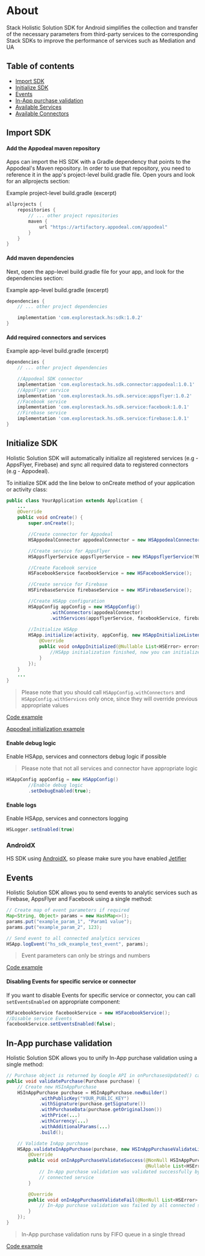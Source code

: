 # About

Stack Holistic Solution SDK for Android simplifies the collection and transfer of the necessary parameters from third-party services to the corresponding Stack SDKs to improve the performance of services such as Mediation and UA

## Table of contents

* [Import SDK](#import-sdk)
* [Initialize SDK](#initialize-sdk)
* [Events](#events)
* [In-App purchase validation](#in-app-purchase-validation)
* [Available Services](services/README.md)
* [Available Connectors](connectors/README.md)
  
## Import SDK

#### Add the Appodeal maven repository

Apps can import the HS SDK with a Gradle dependency that points to the Appodeal's Maven repository. In order to use that repository, you need to reference it in the app's project-level build.gradle file. Open yours and look for an allprojects section:

Example project-level build.gradle (excerpt)

```groovy
allprojects {
    repositories {
        // ... other project repositories
        maven {
            url "https://artifactory.appodeal.com/appodeal"
        }
    }
}
```

#### Add maven dependencies

Next, open the app-level build.gradle file for your app, and look for the dependencies section:

Example app-level build.gradle (excerpt)

```groovy
dependencies {
    // ... other project dependencies

    implementation 'com.explorestack.hs:sdk:1.0.2'
}
```

#### Add required connectors and services

Example app-level build.gradle (excerpt)

```groovy
dependencies {
    // ... other project dependencies

    //Appodeal SDK connector
    implementation 'com.explorestack.hs.sdk.connector:appodeal:1.0.1'
    //AppsFlyer service
    implementation 'com.explorestack.hs.sdk.service:appsflyer:1.0.2'
    //Facebook service
    implementation 'com.explorestack.hs.sdk.service:facebook:1.0.1'
    //Firebase service
    implementation 'com.explorestack.hs.sdk.service:firebase:1.0.1'
}
```

##  Initialize SDK

Holistic Solution SDK will automatically initialize all registered services (e.g - AppsFlyer, Firebase) and sync all required data to registered connectors (e.g - Appodeal).

To initialize SDK add the line below to onCreate method of your application or activity class:

```java
public class YourApplication extends Application {
    ...
    @Override
    public void onCreate() {
        super.onCreate();

        //Create connector for Appodeal
        HSAppodealConnector appodealConnector = new HSAppodealConnector();

        //Create service for AppsFlyer
        HSAppsflyerService appsflyerService = new HSAppsflyerService(YOUR_APPSFLYER_DEV_KEY);

        //Create Facebook service
        HSFacebookService facebookService = new HSFacebookService();

        //Create service for Firebase
        HSFirebaseService firebaseService = new HSFirebaseService();

        //Create HSApp configuration
        HSAppConfig appConfig = new HSAppConfig()
                .withConnectors(appodealConnector)
                .withServices(appsflyerService, facebookService, firebaseService);
        
        //Initialize HSApp
        HSApp.initialize(activity, appConfig, new HSAppInitializeListener() {
            @Override
            public void onAppInitialized(@Nullable List<HSError> errors) {
                //HSApp initialization finished, now you can initialize required SDK
            }
        });
    }
    ...
}
```

> Please note that you should call `HSAppConfig.withConnectors` and `HSAppConfig.withServices` only once, since they will override previous appropriate values

[Code example](example/src/main/java/com/explorestack/hs/sdk/example/ExampleApplication.java#L28)

[Appodeal initialization example](connectors/appodeal/README.md#appodeal_sdk_initialization)

#### Enable debug logic

Enable HSApp, services and connectors debug logic if possible

> Please note that not all services and connector have appropriate logic

```java
HSAppConfig appConfig = new HSAppConfig()
        //Enable debug logic
        .setDebugEnabled(true);
```

#### Enable logs

Enable HSApp, services and connectors logging

```java
HSLogger.setEnabled(true)
```

### AndroidX

HS SDK using [AndroidX](https://developer.android.com/jetpack/androidx), so please make sure you have enabled [Jetifier](https://developer.android.com/jetpack/androidx#using_androidx_libraries_in_your_project)

## Events

Holistic Solution SDK allows you to send events to analytic services such as Firebase, AppsFlyer and Facebook using a single method:

```java
// Create map of event parameters if required
Map<String, Object> params = new HashMap<>();
params.put("example_param_1", "Param1 value");
params.put("example_param_2", 123);

// Send event to all connected analytics services
HSApp.logEvent("hs_sdk_example_test_event", params);
```

> Event parameters can only be strings and numbers

[Code example](example/src/main/java/com/explorestack/hs/sdk/example/ExampleActivity.java#L67)

#### Disabling Events for specific service or connector

If you want to disable Events for specific service or connector, you can call `setEventsEnabled` on appropriate component:

```java
HSFacebookService facebookService = new HSFacebookService();
//Disable service Events 
facebookService.setEventsEnabled(false);
```

## In-App purchase validation

Holistic Solution SDK allows you to unify In-App purchase validation using a single method:

```java
// Purchase object is returned by Google API in onPurchasesUpdated() callback
public void validatePurchase(Purchase purchase) {
    // Create new HSInAppPurchase
    HSInAppPurchase purchase = HSInAppPurchase.newBuilder()
            .withPublicKey("YOUR_PUBLIC_KEY")
            .withSignature(purchase.getSignature())
            .withPurchaseData(purchase.getOriginalJson())
            .withPrice(...)
            .withCurrency(...)
            .withAdditionalParams(...)
            .build();

    // Validate InApp purchase
    HSApp.validateInAppPurchase(purchase, new HSInAppPurchaseValidateListener() {
        @Override
        public void onInAppPurchaseValidateSuccess(@NonNull HSInAppPurchase purchase,
                                                   @Nullable List<HSError> errors) {
            // In-App purchase validation was validated successfully by at least one
            // connected service
        }

        @Override
        public void onInAppPurchaseValidateFail(@NonNull List<HSError> errors) {
            // In-App purchase validation was failed by all connected service
        }
    });
}
```

> In-App purchase validation runs by FIFO queue in a single thread

[Code example](example/src/main/java/com/explorestack/hs/sdk/example/ExampleActivity.java#L82)
